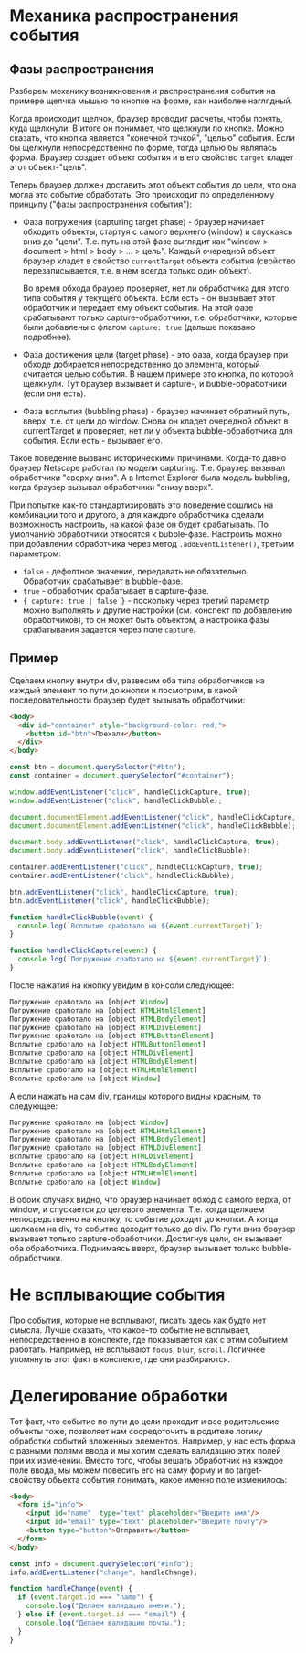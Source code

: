 # Механика распространения события

## Фазы распространения

Разберем механику возникновения и распространения события на примере щелчка мышью по кнопке на форме, как наиболее наглядный.

Когда происходит щелчок, браузер проводит расчеты, чтобы понять, куда щелкнули. В итоге он понимает, что щелкнули по кнопке. Можно сказать, что кнопка является "конечной точкой", "целью" события. Если бы щелкнули непосредственно по форме, тогда целью бы являлась форма. Браузер создает объект события и в его свойство `target` кладет этот объект-"цель".

Теперь браузер должен доставить этот объект события до цели, что она могла это событие обработать. Это происходит по определенному принципу ("фазы распространения события"):

* Фаза погружения (capturing target phase) - браузер начинает обходить объекты, стартуя с самого верхнего (window) и спускаясь вниз до "цели". Т.е. путь на этой фазе выглядит как "window > document > html > body > ... > цель". Каждый очередной объект браузер кладет в свойство `currentTarget` объекта события (свойство перезаписывается, т.е. в нем всегда только один объект).

  Во время обхода браузер проверяет, нет ли обработчика для этого типа события у текущего объекта. Если есть - он вызывает этот обработчик и передает ему объект события. На этой фазе срабатывают только capture-обработчики, т.е. обработчики, которые были добавлены с флагом `capture: true` (дальше показано подробнее).

* Фаза достижения цели (target phase) - это фаза, когда браузер при обходе добирается непосредственно до элемента, который считается целью события. В нашем примере это кнопка, по которой щелкнули. Тут браузер вызывает и capture-, и bubble-обработчики (если они есть).

* Фаза всплытия (bubbling phase) - браузер начинает обратный путь, вверх, т.е. от цели до window. Снова он кладет очередной объект в currentTarget и проверяет, нет ли у объекта bubble-обработчика для события. Если есть - вызывает его.

Такое поведение вызвано историческими причинами. Когда-то давно браузер Netscape работал по модели capturing. Т.е. браузер вызывал обработчики "сверху вниз". А в Internet Explorer была модель bubbling, когда браузер вызывал обработчики "снизу вверх".

При попытке как-то стандартизировать это поведение сошлись на комбинации того и другого, а для каждого обработчика сделали возможность настроить, на какой фазе он будет срабатывать. По умолчанию обработчики относятся к bubble-фазе. Настроить можно при добавлении обработчика через метод `.addEventListener()`, третьим параметром:

* `false` - дефолтное значение, передавать не обязательно. Обработчик срабатывает в bubble-фазе.
* `true` - обработчик срабатывает в capture-фазе.
* `{ capture: true | false }` - поскольку через третий параметр можно выполнять и другие настройки (см. конспект по добавлению обработчиков), то он может быть объектом, а настройка фазы срабатывания задается через поле `capture`.

## Пример

Сделаем кнопку внутри div, развесим оба типа обработчиков на каждый элемент по пути до кнопки и посмотрим, в какой последовательности браузер будет вызывать обработчики:

```html
<body>
  <div id="container" style="background-color: red;">
    <button id="btn">Поехали</button>
  </div>
</body>
```

```javascript
const btn = document.querySelector("#btn");
const container = document.querySelector("#container");

window.addEventListener("click", handleClickCapture, true);
window.addEventListener("click", handleClickBubble);

document.documentElement.addEventListener("click", handleClickCapture, true);
document.documentElement.addEventListener("click", handleClickBubble);

document.body.addEventListener("click", handleClickCapture, true);
document.body.addEventListener("click", handleClickBubble);

container.addEventListener("click", handleClickCapture, true);
container.addEventListener("click", handleClickBubble);

btn.addEventListener("click", handleClickCapture, true);
btn.addEventListener("click", handleClickBubble);

function handleClickBubble(event) {
  console.log(`Всплытие сработало на ${event.currentTarget}`);
}

function handleClickCapture(event) {
  console.log(`Погружение сработало на ${event.currentTarget}`);
}
```

После нажатия на кнопку увидим в консоли следующее:

```javascript
Погружение сработало на [object Window]
Погружение сработало на [object HTMLHtmlElement]
Погружение сработало на [object HTMLBodyElement]
Погружение сработало на [object HTMLDivElement]
Погружение сработало на [object HTMLButtonElement]
Всплытие сработало на [object HTMLButtonElement]
Всплытие сработало на [object HTMLDivElement]
Всплытие сработало на [object HTMLBodyElement]
Всплытие сработало на [object HTMLHtmlElement]
Всплытие сработало на [object Window]
```

А если нажать на сам div, границы которого видны красным, то следующее:

```javascript
Погружение сработало на [object Window]
Погружение сработало на [object HTMLHtmlElement]
Погружение сработало на [object HTMLBodyElement]
Погружение сработало на [object HTMLDivElement]
Всплытие сработало на [object HTMLDivElement]
Всплытие сработало на [object HTMLBodyElement]
Всплытие сработало на [object HTMLHtmlElement]
Всплытие сработало на [object Window]
```

В обоих случаях видно, что браузер начинает обход с самого верха, от window, и спускается до целевого элемента. Т.е. когда щелкаем непосредственно на кнопку, то событие доходит до кнопки. А когда щелкаем на div, то событие доходит только до div. По пути вниз браузер вызывает только capture-обработчики. Достигнув цели, он вызывает оба обработчика. Поднимаясь вверх, браузер вызывает только bubble-обработчики.

# Не всплывающие события

Про события, которые не всплывают, писать здесь как будто нет смысла. Лучше сказать, что какое-то событие не всплывает, непосредственно в конспекте, где показывается как с этим событием работать. Например, не всплывают `focus`, `blur`, `scroll`. Логичнее упомянуть этот факт в конспекте, где они разбираются.

# Делегирование обработки

Тот факт, что событие по пути до цели проходит и все родительские объекты тоже, позволяет нам сосредоточить в родителе логику обработки событий вложенных элементов. Например, у нас есть форма с разными полями ввода и мы хотим сделать валидацию этих полей при их изменении. Вместо того, чтобы вешать обработчик на каждое поле ввода, мы можем повесить его на саму форму и по target-свойству объекта события понимать, какое именно поле изменилось:

```html
<body>
  <form id="info">
    <input id="name"  type="text" placeholder="Введите имя"/>
    <input id="email" type="text" placeholder="Введите почту"/>
    <button type="button">Отправить</button>
  </form>
</body>
```

```javascript
const info = document.querySelector("#info");
info.addEventListener("change", handleChange);

function handleChange(event) {
  if (event.target.id === "name") {
    console.log("Делаем валидацию имени.");
  } else if (event.target.id === "email") {
    console.log("Делаем валидацию почты.");
  }
}
```

